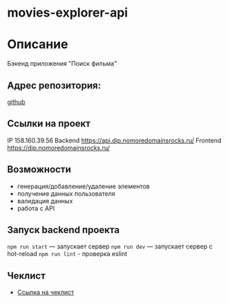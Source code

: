 # movies-explorer-api

# Описание
Бэкенд приложения "Поиск фильма"

## Адрес репозитория:
[github](https://github.com/JekaEvgeniy/movies-explorer-api)

## Ссылки на проект
IP 158.160.39.56
Backend https://api.dip.nomoredomainsrocks.ru/
Frontend https://dip.nomoredomainsrocks.ru/

## Возможности
* генерация/добавление/удаление элементов
* получение данных пользователя
* валидация данных
* работа с API

## Запуск backend проекта
`npm run start` — запускает сервер
`npm run dev` — запускает сервер с hot-reload
`npm run lint` - проверка eslint

## Чеклист
* [Ссылка на чеклист](https://code.s3.yandex.net/web-developer/static/new-program/web-diploma-criteria-2.0/index.html)
